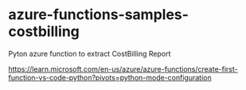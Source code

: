 # azure-functions-samples-costbilling
Pyton azure function to extract CostBilling Report

https://learn.microsoft.com/en-us/azure/azure-functions/create-first-function-vs-code-python?pivots=python-mode-configuration